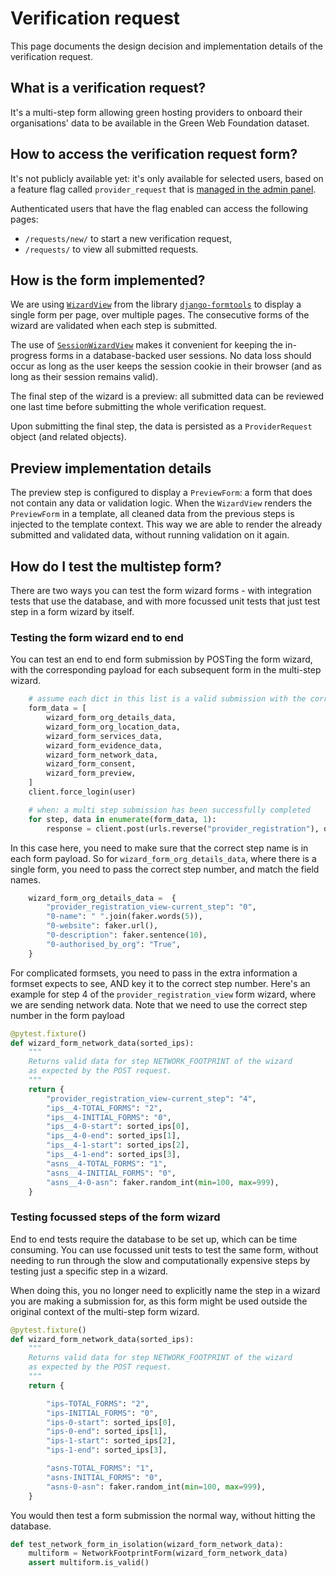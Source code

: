 # Verification request
This page documents the design decision and implementation details of the verification request.

## What is a verification request?
It's a multi-step form allowing green hosting providers to onboard their organisations' data to be available in the Green Web Foundation dataset.

## How to access the verification request form?
It's not publicly available yet: it's only available for selected users,
based on a feature flag called `provider_request` that is [managed in the admin panel](https://admin.thegreenwebfoundation.org/admin/waffle/flag/2/change/).

Authenticated users that have the flag enabled can access the following pages:
- `/requests/new/` to start a new verification request,
- `/requests/` to view all submitted requests.

## How is the form implemented?
We are using [`WizardView`](https://django-formtools.readthedocs.io/en/latest/wizard.html#creating-a-wizardview-subclass) from the library [`django-formtools`](https://django-formtools.readthedocs.io/) to display a single form per page, over multiple pages. The consecutive forms of the wizard are validated when each step is submitted.

The use of [`SessionWizardView`](https://django-formtools.readthedocs.io/en/latest/wizard.html#formtools.wizard.views.SessionWizardView) makes it convenient for keeping the in-progress forms in a database-backed user sessions. No data loss should occur as long as the user keeps the session cookie in their browser (and as long as their session remains valid).

The final step of the wizard is a preview: all submitted data can be reviewed one last time before submitting the whole verification request.

Upon submitting the final step, the data is persisted as a `ProviderRequest` object (and related objects).

## Preview implementation details
The preview step is configured to display a `PreviewForm`: a form that does not contain any data or validation logic. When the `WizardView` renders the `PreviewForm` in a template, all cleaned data from the previous steps is injected to the template context. This way we are able to render the already submitted and validated data, without running validation on it again.


## How do I test the multistep form?

There are two ways you can test the form wizard forms - with integration tests that use the database, and with more focussed unit tests that just test step in a form wizard by itself.

### Testing the form wizard end to end

You can test an end to end form submission by POSTing the form wizard, with the corresponding payload for each subsequent form in the multi-step wizard.

```python
    # assume each dict in this list is a valid submission with the correct step named
    form_data = [
        wizard_form_org_details_data,
        wizard_form_org_location_data,
        wizard_form_services_data,
        wizard_form_evidence_data,
        wizard_form_network_data,
        wizard_form_consent,
        wizard_form_preview,
    ]
    client.force_login(user)

    # when: a multi step submission has been successfully completed
    for step, data in enumerate(form_data, 1):
        response = client.post(urls.reverse("provider_registration"), data, follow=True)
```

In this case here, you need to make sure that the correct step name is in each form payload. So for `wizard_form_org_details_data`, where there is a single form, you need to pass the correct step number, and match the field names.

```python
    wizard_form_org_details_data =  {
        "provider_registration_view-current_step": "0",
        "0-name": " ".join(faker.words(5)),
        "0-website": faker.url(),
        "0-description": faker.sentence(10),
        "0-authorised_by_org": "True",
    }
```

For complicated formsets, you need to pass in the extra information a formset expects to see, AND key it to the correct step number. Here's an example for step 4 of the `provider_registration_view` form wizard, where we are sending network data. Note that we need to use the correct step number in the form payload


```python
@pytest.fixture()
def wizard_form_network_data(sorted_ips):
    """
    Returns valid data for step NETWORK_FOOTPRINT of the wizard
    as expected by the POST request.
    """
    return {
        "provider_registration_view-current_step": "4",
        "ips__4-TOTAL_FORMS": "2",
        "ips__4-INITIAL_FORMS": "0",
        "ips__4-0-start": sorted_ips[0],
        "ips__4-0-end": sorted_ips[1],
        "ips__4-1-start": sorted_ips[2],
        "ips__4-1-end": sorted_ips[3],
        "asns__4-TOTAL_FORMS": "1",
        "asns__4-INITIAL_FORMS": "0",
        "asns__4-0-asn": faker.random_int(min=100, max=999),
    }

```

### Testing focussed steps of the form wizard

End to end tests require the database to be set up, which can be time consuming. You can use focussed unit tests to test the same form, without needing to run through the slow and computationally expensive steps by testing just a specific step in a wizard.

When doing this, you no longer need to explicitly name the step in a wizard you are making a submission for, as this form might be used outside the original context of the multi-step form wizard.



```python
@pytest.fixture()
def wizard_form_network_data(sorted_ips):
    """
    Returns valid data for step NETWORK_FOOTPRINT of the wizard
    as expected by the POST request.
    """
    return {

        "ips-TOTAL_FORMS": "2",
        "ips-INITIAL_FORMS": "0",
        "ips-0-start": sorted_ips[0],
        "ips-0-end": sorted_ips[1],
        "ips-1-start": sorted_ips[2],
        "ips-1-end": sorted_ips[3],

        "asns-TOTAL_FORMS": "1",
        "asns-INITIAL_FORMS": "0",
        "asns-0-asn": faker.random_int(min=100, max=999),
    }
```

You would then test a form submission the normal way, without hitting the database.

```python
def test_network_form_in_isolation(wizard_form_network_data):
    multiform = NetworkFootprintForm(wizard_form_network_data)
    assert multiform.is_valid()
```
